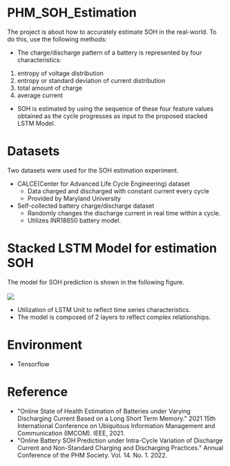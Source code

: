 # PHM_SOH_Estimation

The project is about how to accurately estimate SOH in the real-world.
To do this, use the following methods: <br>

- The charge/discharge pattern of a battery is represented by four characteristics: <br>
1. entropy of voltage distribution
2. entropy or standard deviation of current distribution
3. total amount of charge
4. average current
- SOH is estimated by using the sequence of these four feature values obtained as the cycle progresses as input to the proposed stacked LSTM Model.

# Datasets
Two datasets were used for the SOH estimation experiment.

- CALCE(Center for Advanced Life Cycle Engineering) dataset
  - Data charged and discharged with constant current every cycle
  - Provided by Maryland University
- Self-collected battery charge/discharge dataset
  - Randomly changes the discharge current in real time within a cycle.
  - Utilizes INR18650 battery model.

# Stacked LSTM Model for estimation SOH

The model for SOH prediction is shown in the following figure.<br><br>
<img src='https://user-images.githubusercontent.com/60689555/233299081-112cde1f-0d2a-4eed-8310-29566170e8ec.png'><br>

- Utilization of LSTM Unit to reflect time series characteristics.
- The model is composed of 2 layers to reflect complex relationships.

# Environment
- Tensorflow

# Reference
- "Online State of Health Estimation of Batteries under Varying Discharging Current Based on a Long Short Term Memory." 2021 15th International Conference on
Ubiquitous Information Management and
Communication (IMCOM). IEEE, 2021.
- "Online Battery SOH Prediction under Intra-Cycle
Variation of Discharge Current and Non-Standard
Charging and Discharging Practices." Annual Conference
of the PHM Society. Vol. 14. No. 1. 2022.

